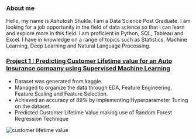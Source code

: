 ### About me   
Hello, my name is Ashutosh Shukla. I am a Data Science Post Graduate. I am looking for a job opportunity in the field of data science so that i can learn and explore more in this field. I am proficient in Python, SQL, Tableau and Excel. I have in knowledge on a range of topics such as Statistics, Machine Learning, Deep Learning and Natural Language Processing.       
### [Project 1 : Predicting Customer Lifetime value for an Auto Insurance company using Supervised Machine Learning](https://github.com/Ashutosh46/Project)

* Dataset was generated from kaggle.
* Managed to organize the data through EDA, Feature Engineering, Feature Scaling and Feature Selection.
* Achieved an accuracy of 89% by implementing Hyperparameter Tuning on the dataset.
* Predicted Customer Lifetime Value making use of Random Forest Regression Technique

![customer lifetime value](https://github.com/Ashutosh46/Ashutosh-Shukla_Portfolio/assets/91247514/571c6350-5444-4171-9912-2e8a9e0baa43)
